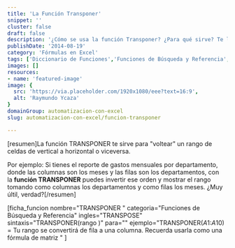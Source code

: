 ```yaml
---
title: 'La Función Transponer'
snippet: ''
cluster: false
draft: false 
description: '¿Cómo se usa la función Transponer? ¿Para qué sirve? Te lo muestro en un breve resumen.'
publishDate: '2014-08-19'
category: 'Fórmulas en Excel'
tags: ['Diccionario de Funciones','Funciones de Búsqueda y Referencia','🤖 Automatización con Excel']
images: []
resources: 
- name: 'featured-image'
image: {
  src: 'https://via.placeholder.com/1920x1080/eee?text=16:9',
  alt: 'Raymundo Ycaza'
}
domainGroup: automatizacion-con-excel
slug: automatizacion-con-excel/funcion-transponer

---
```


\[resumen\]La función TRANSPONER te sirve para "voltear" un rango de celdas de vertical a horizontal o viceversa.

Por ejemplo: Si tienes el reporte de gastos mensuales por departamento, donde las columnas son los meses y las filas son los departamentos, con la **función TRANSPONER** puedes invertir ese orden y mostrar el rango tomando como columnas los departamentos y como filas los meses. ¿Muy últil, verdad?\[/resumen\]

\[ficha\_funcion nombre="TRANSPONER " categoria="Funciones de Búsqueda y Referencia" ingles="TRANSPOSE" sintaxis="TRANSPONER(rango )" para="" ejemplo="TRANSPONER($A$1:$A$10) = Tu rango se convertirá de fila a una columna. Recuerda usarla como una fórmula de matriz " \]
